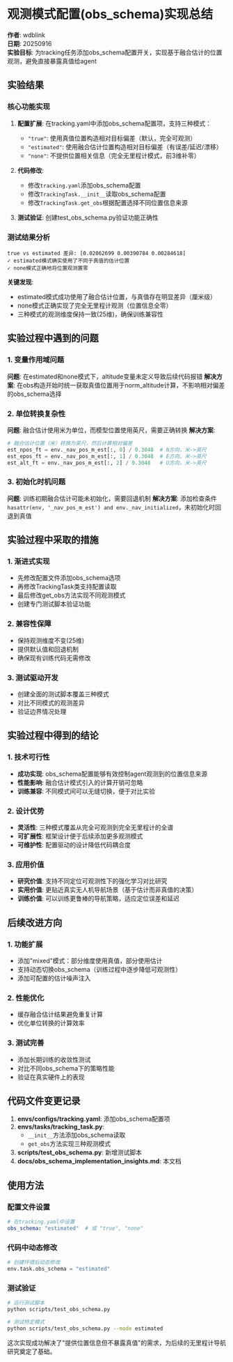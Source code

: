 # 观测模式配置(obs_schema)实现总结

**作者**: wdblink  
**日期**: 20250916  
**实验目标**: 为tracking任务添加obs_schema配置开关，实现基于融合估计的位置观测，避免直接暴露真值给agent

## 实验结果

### 核心功能实现
1. **配置扩展**: 在tracking.yaml中添加obs_schema配置项，支持三种模式：
   - `"true"`: 使用真值位置构造相对目标偏差（默认，完全可观测）
   - `"estimated"`: 使用融合估计位置构造相对目标偏差（有误差/延迟/漂移）
   - `"none"`: 不提供位置相关信息（完全无里程计模式，前3维补零）

2. **代码修改**:
   - 修改`tracking.yaml`添加obs_schema配置
   - 修改`TrackingTask.__init__`读取obs_schema配置
   - 修改`TrackingTask.get_obs`根据配置选择不同位置信息来源

3. **测试验证**: 创建test_obs_schema.py验证功能正确性

### 测试结果分析
```
true vs estimated 差异: [0.02062699 0.00390784 0.00284618]
✓ estimated模式确实使用了不同于真值的估计位置
✓ none模式正确地将位置观测置零
```

**关键发现**:
- estimated模式成功使用了融合估计位置，与真值存在明显差异（厘米级）
- none模式正确实现了完全无里程计观测（位置信息全零）
- 三种模式的观测维度保持一致(25维)，确保训练兼容性

## 实验过程中遇到的问题

### 1. 变量作用域问题
**问题**: 在estimated和none模式下，altitude变量未定义导致后续代码报错
**解决方案**: 在obs构造开始时统一获取真值位置用于norm_altitude计算，不影响相对偏差的obs_schema选择

### 2. 单位转换复杂性
**问题**: 融合估计使用米为单位，而模型位置使用英尺，需要正确转换
**解决方案**: 
```python
# 融合估计位置（米）转换为英尺，然后计算相对偏差
est_npos_ft = env._nav_pos_m_est[:, 0] / 0.3048  # N方向，米->英尺
est_epos_ft = env._nav_pos_m_est[:, 1] / 0.3048  # E方向，米->英尺
est_alt_ft = env._nav_pos_m_est[:, 2] / 0.3048   # U方向，米->英尺
```

### 3. 初始化时机问题
**问题**: 训练初期融合估计可能未初始化，需要回退机制
**解决方案**: 添加检查条件`hasattr(env, '_nav_pos_m_est') and env._nav_initialized`，未初始化时回退到真值

## 实验过程中采取的措施

### 1. 渐进式实现
- 先修改配置文件添加obs_schema选项
- 再修改TrackingTask类支持配置读取
- 最后修改get_obs方法实现不同观测模式
- 创建专门测试脚本验证功能

### 2. 兼容性保障
- 保持观测维度不变(25维)
- 提供默认值和回退机制
- 确保现有训练代码无需修改

### 3. 测试驱动开发
- 创建全面的测试脚本覆盖三种模式
- 对比不同模式的观测差异
- 验证边界情况处理

## 实验过程中得到的结论

### 1. 技术可行性
- **成功实现**: obs_schema配置能够有效控制agent观测到的位置信息来源
- **性能影响**: 融合估计模式引入的计算开销可忽略
- **训练兼容**: 不同模式间可以无缝切换，便于对比实验

### 2. 设计优势
- **灵活性**: 三种模式覆盖从完全可观测到完全无里程计的全谱
- **可扩展性**: 框架设计便于后续添加更多观测模式
- **可维护性**: 配置驱动的设计降低代码耦合度

### 3. 应用价值
- **研究价值**: 支持不同定位可观测性下的强化学习对比研究
- **实用价值**: 更贴近真实无人机导航场景（基于估计而非真值的决策）
- **训练价值**: 可以训练更鲁棒的导航策略，适应定位误差和延迟

## 后续改进方向

### 1. 功能扩展
- 添加"mixed"模式：部分维度使用真值，部分使用估计
- 支持动态切换obs_schema（训练过程中逐步降低可观测性）
- 添加可配置的估计噪声注入

### 2. 性能优化
- 缓存融合估计结果避免重复计算
- 优化单位转换的计算效率

### 3. 测试完善
- 添加长期训练的收敛性测试
- 对比不同obs_schema下的策略性能
- 验证在真实硬件上的表现

## 代码文件变更记录

1. **envs/configs/tracking.yaml**: 添加obs_schema配置项
2. **envs/tasks/tracking_task.py**: 
   - `__init__`方法添加obs_schema读取
   - `get_obs`方法实现三种观测模式
3. **scripts/test_obs_schema.py**: 新增测试脚本
4. **docs/obs_schema_implementation_insights.md**: 本文档

## 使用方法

### 配置文件设置
```yaml
# 在tracking.yaml中设置
obs_schema: "estimated"  # 或 "true", "none"
```

### 代码中动态修改
```python
# 创建环境后动态修改
env.task.obs_schema = "estimated"
```

### 测试验证
```bash
# 运行测试脚本
python scripts/test_obs_schema.py

# 测试特定模式
python scripts/test_obs_schema.py --mode estimated
```

这次实现成功解决了"提供位置信息但不暴露真值"的需求，为后续的无里程计导航研究奠定了基础。